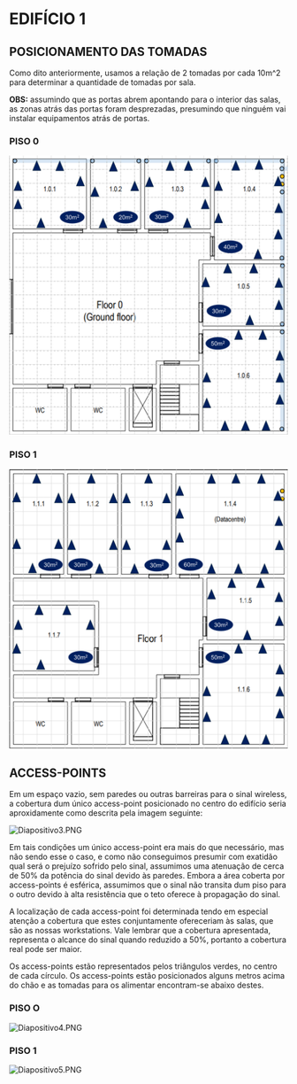 # EDIFÍCIO 1

## POSICIONAMENTO DAS TOMADAS

Como dito anteriormente, usamos a relação de 2 tomadas por cada 10m^2 para determinar a quantidade de tomadas por sala.

**OBS:** assumindo que as portas abrem apontando para o interior das salas, as zonas atrás das portas foram desprezadas, presumindo que ninguém vai instalar equipamentos atrás de portas.

### PISO 0

![Diapositivo1.PNG](../illustrations/rcomp-projeto1-planos-v03/Diapositivo1.PNG)

### PISO 1

![Diapositivo2.PNG](../illustrations/rcomp-projeto1-planos-v03/Diapositivo2.PNG)

## ACCESS-POINTS

Em um espaço vazio, sem paredes ou outras barreiras para o sinal wireless, a cobertura dum único access-point posicionado no centro do edifício seria aproxidamente como descrita pela imagem seguinte:

![Diapositivo3.PNG](../illustrations/rcomp-projeto1-planos-v03/Diapositivo3.PNG)

Em tais condições um único access-point era mais do que necessário, mas não sendo esse o caso, e como não conseguimos presumir com exatidão qual será o prejuízo sofrido pelo sinal, assumimos uma atenuação de cerca de 50% da potência do sinal devido às paredes. Embora a área coberta por access-points é esférica, assumimos que o sinal não transita dum piso para o outro devido à alta resistência que o teto oferece à propagação do sinal. 

A localização de cada access-point foi determinada tendo em especial atenção a cobertura que estes conjuntamente ofereceriam às salas, que são as nossas workstations. Vale lembrar que a cobertura apresentada, representa o alcance do sinal quando reduzido a 50%, portanto a cobertura real pode ser maior.

Os access-points estão representados pelos triângulos verdes, no centro de cada círculo. Os access-points estão posicionados alguns metros acima do chão e as tomadas para os alimentar encontram-se abaixo destes.

### PISO O

![Diapositivo4.PNG](../illustrations/rcomp-projeto1-planos-v03/Diapositivo4.PNG)

### PISO 1

![Diapositivo5.PNG](../illustrations/rcomp-projeto1-planos-v03/Diapositivo5.PNG)

